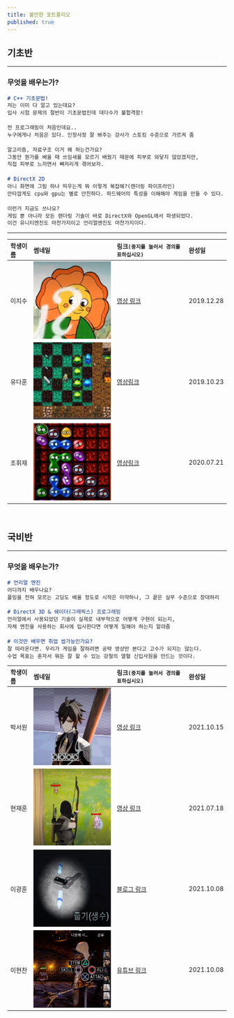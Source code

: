 ```yaml
---
title: 볼만한 포트폴리오
published: true
---
```


## 기초반
---
### 무엇을 배우는가?
```markdown
# C++ 기초문법!
저는 이미 다 알고 있는데요?
입사 시험 문제의 절반이 기초문법인데 대다수가 불합격함!

전 프로그래밍이 처음인데요..
누구에게나 처음은 있다. 인정사정 잘 봐주는 강사가 스토킹 수준으로 가르켜 줌

알고리즘, 자료구조 이거 왜 하는건가요?
그동안 뭔가를 배울 때 쓰임새를 모르기 배웠기 때문에 피부로 와닿지 않았겠지만,
직접 피부로 느끼면서 뼈저리게 겪어보자.

# DirectX 2D
아니 화면에 그림 하나 띄우는게 뭐 이렇게 복잡해?(렌더링 파이프라인)
안타깝게도 cpu와 gpu는 별로 안친하다. 하드웨어의 특성을 이해해야 게임을 만들 수 있다.

이런거 지금도 쓰나요?
게임 뿐 아니라 모든 렌더링 기술이 바로 DirectX와 OpenGL에서 파생되었다.
이건 유니티엔진도 마찬가지이고 언리얼엔진도 마찬가지이다.
```

***

|학생이름|썸네일|링크`(중지를 눌러서 경의를 표하십시오)`|완성일|
|:---|:---|:---|:---|
|이지수|![Images/Portfolio/Cuphead.png](Images/Portfolio/Cuphead.png)|[영상 링크](https://cafe.naver.com/sgagamedev/1413)|2019.12.28|
|유다훈|![Images/Portfolio/NecroDancer.png](Images/Portfolio/NecroDancer.png)|[영상링크](https://cafe.naver.com/sgagamedev/929)|2019.10.23|
|조휘재|![Images/Portfolio/PuyoPuyo.png](Images/Portfolio/PuyoPuyo.png)|[영상링크](https://cafe.naver.com/sgagamedev/2628)|2020.07.21|

<br>

## 국비반
---
### 무엇을 배우는가?
```markdown
# 언리얼 엔진
어디까지 배우나요?
플밍을 전혀 모르는 고딩도 배울 정도로 시작은 미약하나, 그 끝은 실무 수준으로 창대하리

# DirectX 3D & 쉐이더(그래픽스) 프로그래밍
언리얼에서 사용되었던 기술이 실제로 내부적으로 어떻게 구현이 되는지,
자체 엔진을 사용하는 회사에 입사한다면 어떻게 일해야 하는지 알랴줌

# 이것만 배우면 취업 쌉가능인가요?
잘 따라온다면. 우리가 게임을 잘하려면 공략 영상만 본다고 고수가 되지는 않는다.
수업 목표는 혼자서 뭐든 잘 할 수 있는 강철의 열혈 신입사원을 만드는 것이다.
```

|학생이름|썸네일|링크`(중지를 눌러서 경의를 표하십시오)`|완성일|
|:---|:---|:---|:---|
|박서원|![Images/Portfolio/OneShin.png](Images/Portfolio/OneShin.png)|[영상 링크](https://cafe.naver.com/sgagamedev/4737)|2021.10.15|
|현재훈|![Images/Portfolio/Zelda.png](Images/Portfolio/Zelda.png)|[영상 링크](https://cafe.naver.com/sgagamedev/4297)|2021.07.18|
|이광훈|![Images/Portfolio/Horror.png](Images/Portfolio/Horror.png)|[블로그 링크](https://blog.naver.com/aleff123/222531207205)|2021.10.08|
|이현찬|![Images/Portfolio/Paragon.png](Images/Portfolio/Paragon.png)|[유튜브 링크](https://www.youtube.com/watch?v=jzMu2XIu-t8)|2021.10.08|